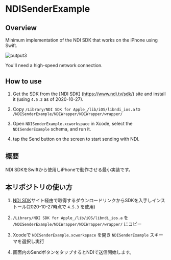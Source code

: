 # NDISenderExample

## Overview

Minimum implementation of the NDI SDK that works on the iPhone using Swift.

![output3](https://user-images.githubusercontent.com/5768361/97207673-9f32bf80-17fd-11eb-8cd6-9b5ed8791038.gif)

You'll need a high-speed network connection.

## How to use

1. Get the SDK from the [NDI SDK] (https://www.ndi.tv/sdk/) site and install it (using `4.5.3` as of 2020-10-27).

2. Copy `/Library/NDI SDK for Apple_/lib/iOS/libndi_ios.a` to `/NDISenderExample/NDIWrapper/NDIWrapper/wrapper/`

3. Open `NDISenderExample.xcworkspace` in Xcode, select the `NDISenderExample` schema, and run it.

4. tap the Send button on the screen to start sending with NDI.


## 概要

NDI SDKをSwiftから使用しiPhoneで動作させる最小実装です。

## 本リポジトリの使い方

1. [NDI SDK](https://www.ndi.tv/sdk/)サイト経由で取得するダウンロードリンクからSDKを入手しインストール(2020-10-27時点で `4.5.3` を使用)

2. `/Library/NDI SDK for Apple_/lib/iOS/libndi_ios.a` を `/NDISenderExample/NDIWrapper/NDIWrapper/wrapper/` にコピー

3. Xcodeで `NDISenderExample.xcworkspace` を開き `NDISenderExample` スキーマを選択し実行

4. 画面内のSendボタンをタップするとNDIで送信開始します。
